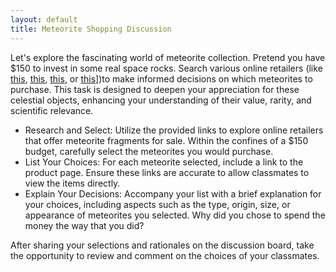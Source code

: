 ```yaml
---
layout: default
title: Meteorite Shopping Discussion
---
```


Let's explore the fascinating world of meteorite collection. Pretend you have $150 to invest in some real space rocks. Search various online retailers (like [this](https://www.meteorites-for-sale.com/), [this](https://www.fossilera.com/meteorites-for-sale), [this](https://www.meteoritemarket.com/), or [this](https://aerolite.org/)])to make informed decisions on which meteorites to purchase. This task is designed to deepen your appreciation for these celestial objects, enhancing your understanding of their value, rarity, and scientific relevance.

- Research and Select: Utilize the provided links to explore online retailers that offer meteorite fragments for sale. Within the confines of a $150 budget, carefully select the meteorites you would purchase.
- List Your Choices: For each meteorite selected, include a link to the product page. Ensure these links are accurate to allow classmates to view the items directly.
- Explain Your Decisions: Accompany your list with a brief explanation for your choices, including aspects such as the type, origin, size, or appearance of meteorites you selected. Why did you chose to spend the money the way that you did? 

After sharing your selections and rationales on the discussion board, take the opportunity to review and comment on the choices of your classmates. 
